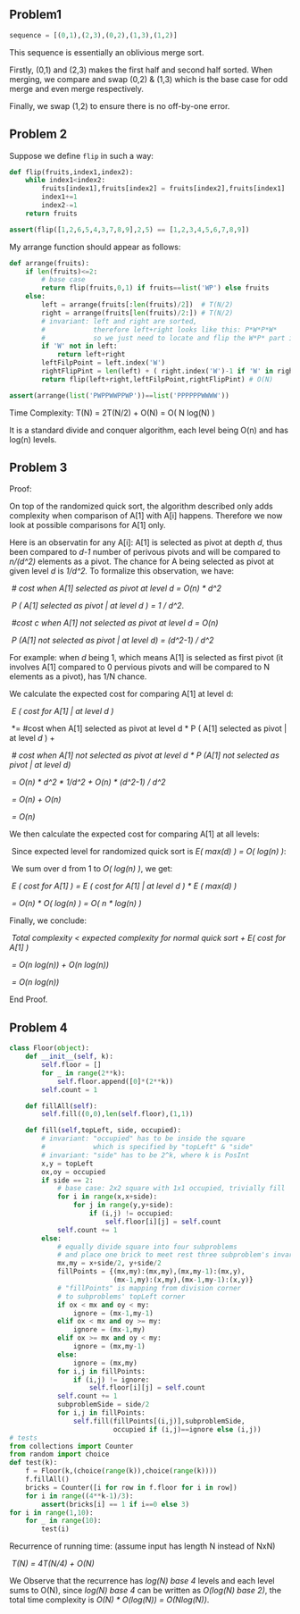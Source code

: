 ## Problem1

~~~~python
sequence = [(0,1),(2,3),(0,2),(1,3),(1,2)]
~~~~

This sequence is essentially an oblivious merge sort.

Firstly, (0,1) and (2,3) makes the first half and second half sorted. When merging, we compare and swap (0,2) & (1,3) which is the base case for odd merge and even merge respectively. 

Finally, we swap (1,2) to ensure there is no off-by-one error.

## Problem 2

Suppose we define `flip` in such a way:

~~~~python
def flip(fruits,index1,index2):
	while index1<index2:
		fruits[index1],fruits[index2] = fruits[index2],fruits[index1]
		index1+=1
		index2-=1
	return fruits

assert(flip([1,2,6,5,4,3,7,8,9],2,5) == [1,2,3,4,5,6,7,8,9])
~~~~

My arrange function should appear as follows:

~~~~python
def arrange(fruits):
	if len(fruits)<=2:
        # base case
		return flip(fruits,0,1) if fruits==list('WP') else fruits
	else:
		left = arrange(fruits[:len(fruits)/2])  # T(N/2)
		right = arrange(fruits[len(fruits)/2:]) # T(N/2)
		# invariant: left and right are sorted,
        #            therefore left+right looks like this: P*W*P*W*
		#            so we just need to locate and flip the W*P* part in the middle
		if 'W' not in left:
			return left+right
		leftFilpPoint = left.index('W')
		rightFlipPint = len(left) + ( right.index('W')-1 if 'W' in right else 0 )
		return flip(left+right,leftFilpPoint,rightFlipPint) # O(N)

assert(arrange(list('PWPPWWPPWP'))==list('PPPPPPWWWW'))
~~~~

Time Complexity: T(N) = 2T(N/2) + O(N) = O( N log(N) )

It is a standard divide and conquer algorithm, each level being O(n) and has log(n) levels.

## Problem 3

Proof:

On top of the randomized quick sort, the algorithm described only adds complexity when comparison of A[1] with A[i] happens. Therefore we now look at possible comparisons for A[1] only.

Here is an observatin for any A[i]: A[1] is selected as pivot at depth *d*, thus been compared to *d-1* number of perivous pivots and will be compared to *n/(d^2)* elements as a pivot. The chance for A being selected as pivot at given level *d* is *1/d^2.*  To formalize this observation, we have:

​	*# cost when A[1] selected as pivot at level d = O(n) * d^2*

​	*P ( A[1] selected as pivot | at level d ) =  1 / d^2*.  

​	*#cost c when A[1] not selected as pivot at level d = O(n)*

​	*P (A[1] not selected as pivot | at level d) = (d^2-1) / d^2*

For example: when *d* being 1, which means A[1] is selected as first pivot (it involves A[1] compared to 0 pervious pivots and will be compared to N elements as a pivot), has 1/N chance.

We calculate the expected cost for comparing A[1] at level d:

​	*E ( cost for A[1] | at level d )*

​	*= #cost when A[1] selected as pivot at level d * P ( A[1] selected as pivot | at level *d* ) +

​		*# cost when A[1] not selected as pivot at level d * P (A[1] not selected as pivot | at level d)*

​	= *O(n) * d^2 * 1/d^2 + O(n) * (d^2-1) / d^2*

​	*= O(n) + O(n)*

​	*= O(n)*

We then calculate the expected cost for comparing A[1] at all levels:

​	Since expected level for randomized quick sort is *E( max(d) ) = O( log(n) )*:

​	We sum over d from 1 to *O( log(n) )*, we get:

​		*E ( cost for A[1] )  = E ( cost for A[1] | at level d ) * E ( max(d) )*

​					      *= O(n) * O( log(n) ) = O( n * log(n) )*

Finally, we conclude:

​	*Total complexity < expected complexity for normal quick sort + E( cost for A[1] )*

​				    *= O(n log(n)) + O(n log(n))*

​			            *= O(n log(n))*

End Proof.

## Problem 4



```python
class Floor(object):
	def __init__(self, k):
		self.floor = []
		for _ in range(2**k):
			self.floor.append([0]*(2**k))
		self.count = 1

	def fillAll(self):
		self.fill((0,0),len(self.floor),(1,1))

	def fill(self,topLeft, side, occupied):
		# invariant: "occupied" has to be inside the square
        #	         which is specified by "topLeft" & "side"
		# invariant: "side" has to be 2^k, where k is PosInt
		x,y = topLeft
		ox,oy = occupied
		if side == 2:
			# base case: 2x2 square with 1x1 occupied, trivially fill
			for i in range(x,x+side):
				for j in range(y,y+side):
					if (i,j) != occupied:
						self.floor[i][j] = self.count
			self.count += 1
		else:
			# equally divide square into four subproblems
			# and place one brick to meet rest three subproblem's invariant
			mx,my = x+side/2, y+side/2
			fillPoints = {(mx,my):(mx,my),(mx,my-1):(mx,y),
                          (mx-1,my):(x,my),(mx-1,my-1):(x,y)}
			# "fillPoints" is mapping from division corner
            # to subproblems' topLeft corner
			if ox < mx and oy < my:
				ignore = (mx-1,my-1)
			elif ox < mx and oy >= my:
				ignore = (mx-1,my)
			elif ox >= mx and oy < my:
				ignore = (mx,my-1)
			else:
				ignore = (mx,my)
			for i,j in fillPoints:
				if (i,j) != ignore:
					self.floor[i][j] = self.count
			self.count += 1
			subproblemSide = side/2
			for i,j in fillPoints:
				self.fill(fillPoints[(i,j)],subproblemSide,
                          occupied if (i,j)==ignore else (i,j))
# tests
from collections import Counter
from random import choice
def test(k):
	f = Floor(k,(choice(range(k)),choice(range(k))))
	f.fillAll()
	bricks = Counter([i for row in f.floor for i in row])
	for i in range((4**k-1)/3):
		assert(bricks[i] == 1 if i==0 else 3)
for i in range(1,10):
	for _ in range(10):
		test(i)
```

Recurrence of running time: (assume input has length N instead of NxN)

​	*T(N) = 4T(N/4) + O(N)*

We Observe that the recurrence has *log(N) base 4* levels and each level sums to O(N), since *log(N) base 4* can be written as *O(log(N) base 2)*, the total time complexity is *O(N) * O(log(N)) = O(Nlog(N))*.
